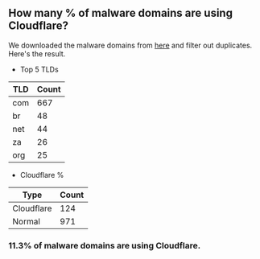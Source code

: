 ## How many % of malware domains are using Cloudflare?


We downloaded the malware domains from [here](https://urlhaus.abuse.ch) and filter out duplicates.
Here's the result.


[//]: # (start replacement)


- Top 5 TLDs

| TLD | Count |
| --- | --- |
| com | 667 |
| br | 48 |
| net | 44 |
| za | 26 |
| org | 25 |


- Cloudflare %

| Type | Count |
| --- | --- |
| Cloudflare | 124 |
| Normal | 971 |


### 11.3% of malware domains are using Cloudflare.